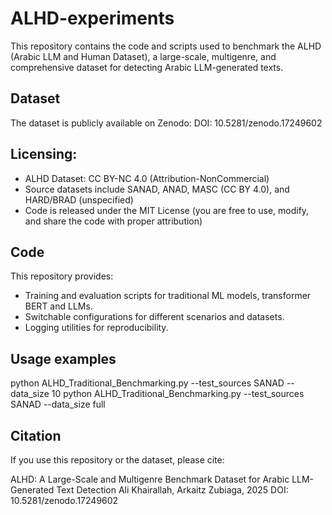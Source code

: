 # ALHD-experiments
This repository contains the code and scripts used to benchmark the ALHD (Arabic LLM and Human Dataset), a large-scale, multigenre, and comprehensive dataset for detecting Arabic LLM-generated texts.

## Dataset
The dataset is publicly available on Zenodo:
DOI: 10.5281/zenodo.17249602

## Licensing:
- ALHD Dataset: CC BY-NC 4.0 (Attribution-NonCommercial)
- Source datasets include SANAD, ANAD, MASC (CC BY 4.0), and HARD/BRAD (unspecified)
- Code is released under the MIT License (you are free to use, modify, and share the code with proper attribution)

## Code
This repository provides:
- Training and evaluation scripts for traditional ML models, transformer BERT and LLMs.
- Switchable configurations for different scenarios and datasets.
- Logging utilities for reproducibility.

## Usage examples
python ALHD_Traditional_Benchmarking.py --test_sources SANAD --data_size 10
python ALHD_Traditional_Benchmarking.py --test_sources SANAD --data_size full

## Citation
If you use this repository or the dataset, please cite:

ALHD: A Large-Scale and Multigenre Benchmark Dataset for Arabic LLM-Generated Text Detection
Ali Khairallah, Arkaitz Zubiaga, 2025
DOI: 10.5281/zenodo.17249602
